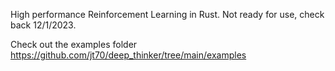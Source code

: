 High performance Reinforcement Learning in Rust. Not ready for use, check back 12/1/2023.

Check out the examples folder https://github.com/jt70/deep_thinker/tree/main/examples